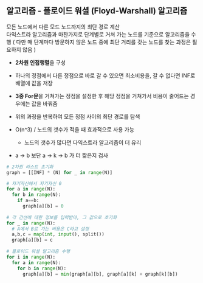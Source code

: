 ## 알고리즘 - 플로이드 워셜 (Floyd-Warshall) 알고리즘

모든 노드에서 다른 모드 노드까지의 최단 경로 계산  
다익스트라 알고리즘과 마찬가지로 단계별로 거쳐 가는 노드를 기준으로 알고리즘을 수행 ( 다만 매 단계마다 방문하지 않은 노드 중에 최단 거리를 갖는 노드를 찾는 과정은 필요하지 않음 )

- **2차원 인접행렬**을 구성
- 하나의 정점에서 다른 정점으로 바로 갈 수 있으면 최소비용을, 갈 수 없다면 INF로 배열에 값을 저장
- **3중 For문**을 거쳐가는 정점을 설정한 후 해당 정점을 거쳐가서 비용이 줄어드는 경우에는 값을 바꿔줌
- 위의 과정을 반복하여 모든 정점 사이의 최단 경로를 탐색
- O(n^3) / 노드의 갯수가 적을 때 효과적으로 사용 가능
  - 노드의 갯수가 많다면 다익스트라 알고리즘이 더 유리

- a -> b 보단 a -> k -> b 가 더 짧은지 검사


```python
# 2차원 리스트 초기화
graph = [[INF] * (N) for _ in range(N)]

# 자기자신에서 자기자신 0
for a in range(N):
  for b in range(N):
    if a==b:
      graph[a][b] = 0
      
# 각 간선에 대한 정보를 입력받아, 그 값으로 초기화
for _ in range(N):
  # A에서 B로 가는 비용은 C라고 설정
  a,b,c = map(int, input(), split()) 
  graph[a][b] = c
  
# 플로이드 워셜 알고리즘 수행
for i in range(N):
  for a in range(N):
    for b in range(N):
      graph[a][b] = min(graph[a][b], graph[a][k] + graph[k][b])

```
